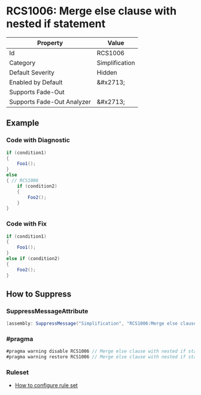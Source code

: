 # RCS1006: Merge else clause with nested if statement

| Property | Value |
| -------- | ----- |
| Id | RCS1006 |
| Category | Simplification |
| Default Severity | Hidden |
| Enabled by Default | &\#x2713; |
| Supports Fade\-Out |  |
| Supports Fade\-Out Analyzer | &\#x2713; |

## Example

### Code with Diagnostic

```csharp
if (condition1)
{
    Foo1();
}
else
{ // RCS1006
    if (condition2)
    {
        Foo2();
    }
}
```

### Code with Fix

```csharp
if (condition1)
{
    Foo1();
}
else if (condition2)
{
    Foo2();
}
```

## How to Suppress

### SuppressMessageAttribute

```csharp
[assembly: SuppressMessage("Simplification", "RCS1006:Merge else clause with nested if statement.", Justification = "<Pending>")]
```

### \#pragma

```csharp
#pragma warning disable RCS1006 // Merge else clause with nested if statement.
#pragma warning restore RCS1006 // Merge else clause with nested if statement.
```

### Ruleset

* [How to configure rule set](../HowToConfigureAnalyzers.md)
